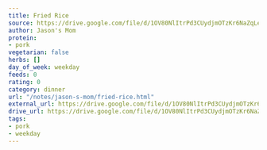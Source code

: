 ```yaml
---
title: Fried Rice
source: https://drive.google.com/file/d/1OV80NlItrPd3CUydjmOTzKr6NaZqLeix/view?usp=drive_link
author: Jason's Mom
protein:
- pork
vegetarian: false
herbs: []
day_of_week: weekday
feeds: 0
rating: 0
category: dinner
url: "/notes/jason-s-mom/fried-rice.html"
external_url: https://drive.google.com/file/d/1OV80NlItrPd3CUydjmOTzKr6NaZqLeix/view?usp=drive_link
drive_url: https://drive.google.com/file/d/1OV80NlItrPd3CUydjmOTzKr6NaZqLeix/view?usp=drive_link
tags:
- pork
- weekday
---
```



